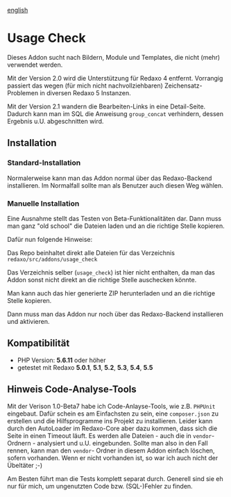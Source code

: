 [english](README_en.md)

# Usage Check

Dieses Addon sucht nach Bildern, Module und Templates, die nicht (mehr) verwendet werden.

Mit der Version 2.0 wird die Unterstützung für Redaxo 4 entfernt. Vorrangig passiert das wegen (für mich nicht
nachvollziehbaren) Zeichensatz-Problemen in diversen Redaxo 5 Instanzen.

Mit der Version 2.1 wandern die Bearbeiten-Links in eine Detail-Seite. Dadurch kann man im SQL die Anweisung
`group_concat` verhindern, dessen Ergebnis u.U. abgeschnitten wird.

## Installation

### Standard-Installation
Normalerweise kann man das Addon normal über das Redaxo-Backend installieren. Im Normalfall sollte man als Benutzer auch
diesen Weg wählen.


### Manuelle Installation
Eine Ausnahme stellt das Testen von Beta-Funktionalitäten dar. Dann muss man ganz "old school" die Dateien laden und an
die richtige Stelle kopieren.

Dafür nun folgende Hinweise:

Das Repo beinhaltet direkt alle Dateien für das Verzeichnis `redaxo/src/addons/usage_check`

Das Verzeichnis selber (`usage_check`) ist hier nicht enthalten, da man das Addon sonst nicht direkt an die richtige
Stelle auschecken könnte.

Man kann auch das hier generierte ZIP herunterladen und an die richtige Stelle kopieren.

Dann muss man das Addon nur noch über das Redaxo-Backend installieren und aktivieren.

## Kompatibilität
- PHP Version: __5.6.11__ oder höher
- getestet mit Redaxo __5.0.1__, __5.1__, __5.2__,  __5.3__,  __5.4__,  __5.5__

## Hinweis Code-Analyse-Tools
Mit der Verison 1.0-Beta7 habe ich Code-Anlayse-Tools, wie z.B. `PHPUnit` eingebaut. Dafür schein es am Einfachsten zu
sein, eine `composer.json` zu erstellen und die Hilfsprogramme ins Projekt zu installieren. Leider kann durch den
AutoLoader im Redaxo-Core aber dazu kommen, dass sich die Seite in einen Timeout läuft. Es werden alle Dateien - auch
die in `vendor`-Ordnern - analysiert und u.U. eingebunden. Sollte man also in den Fall rennen, kann man den `vendor`-
Ordner in diesem Addon einfach löschen, sofern vorhanden. Wenn er nicht vorhanden ist, so war ich auch nicht der
Übeltäter ;-)

Am Besten führt man die Tests komplett separat durch. Generell sind sie eh nur für mich, um ungenutzten Code bzw.
(SQL-)Fehler zu finden.

